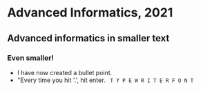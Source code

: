 # Advanced Informatics, 2021
## Advanced informatics in smaller text
### Even smaller!
* I have now created a bullet point.
* "Every time you hit '.', hit enter.
` T Y P E W R I T E R F O N T`
